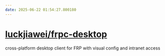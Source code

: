 ```yaml
---
date: 2025-06-22 01:54:27.800180
---
```


# [luckjiawei/frpc-desktop](https://github.com/luckjiawei/frpc-desktop)

cross-platform desktop client for FRP with visual config and intranet access